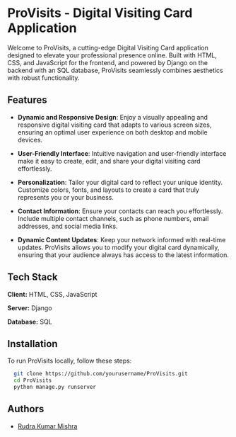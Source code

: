 
# ProVisits - Digital Visiting Card Application

Welcome to ProVisits, a cutting-edge Digital Visiting Card application designed to elevate your professional presence online. Built with HTML, CSS, and JavaScript for the frontend, and powered by Django on the backend with an SQL database, ProVisits seamlessly combines aesthetics with robust functionality.


## Features

- **Dynamic and Responsive Design**: Enjoy a visually appealing and responsive digital visiting card that adapts to various screen sizes, ensuring an optimal user experience on both desktop and mobile devices.

- **User-Friendly Interface**: Intuitive navigation and user-friendly interface make it easy to create, edit, and share your digital visiting card effortlessly.

- **Personalization**: Tailor your digital card to reflect your unique identity. Customize colors, fonts, and layouts to create a card that truly represents you or your business.

- **Contact Information**: Ensure your contacts can reach you effortlessly. Include multiple contact channels, such as phone numbers, email addresses, and social media links.

- **Dynamic Content Updates**: Keep your network informed with real-time updates. ProVisits allows you to modify your digital card dynamically, ensuring that your audience always has access to the latest information.
## Tech Stack

**Client:** HTML, CSS, JavaScript

**Server:** Django

**Database:** SQL


## Installation

To run ProVisits locally, follow these steps:

```bash
  git clone https://github.com/yourusername/ProVisits.git
  cd ProVisits
  python manage.py runserver
```
## Authors

- [Rudra Kumar Mishra](https://www.github.com/rudrakumarmishraa)

